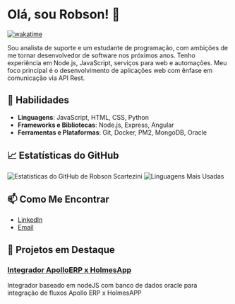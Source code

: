 # Olá, sou Robson! 👋
[![wakatime](https://wakatime.com/badge/user/aeac47eb-fb5a-48a2-807d-f7222514b3da.svg)](https://wakatime.com/@aeac47eb-fb5a-48a2-807d-f7222514b3da)

Sou analista de suporte e um estudante de programação, com ambições de me tornar desenvolvedor de software nos próximos anos.
Tenho experiência em Node.js, JavaScript, serviços para web e automações. 
Meu foco principal é o desenvolvimento de aplicações web com ênfase em comunicação via API Rest.

## 🚀 Habilidades

- **Linguagens**: JavaScript, HTML, CSS, Python
- **Frameworks e Bibliotecas**: Node.js, Express, Angular
- **Ferramentas e Plataformas**: Git, Docker, PM2, MongoDB, Oracle

## 📈 Estatísticas do GitHub

![Estatísticas do GitHub de Robson Scartezini](https://github-readme-stats.vercel.app/api?username=RobsonSk&show_icons=true&theme=dark)
![Linguagens Mais Usadas](https://github-readme-stats.vercel.app/api/top-langs/?username=RobsonSk&layout=compact&theme=dark)


## 📫 Como Me Encontrar

- [LinkedIn](https://www.linkedin.com/in/robson-dos-santos-scartezini/)
- [Email](mailto:robsonshk@gmail.com)

## 💼 Projetos em Destaque

### [Integrador ApolloERP x HolmesApp](https://github.com/RobsonSk/Integrador-Holmes)
Integrador baseado em nodeJS com banco de dados oracle para integração de fluxos Apollo ERP x HolmesAPP

